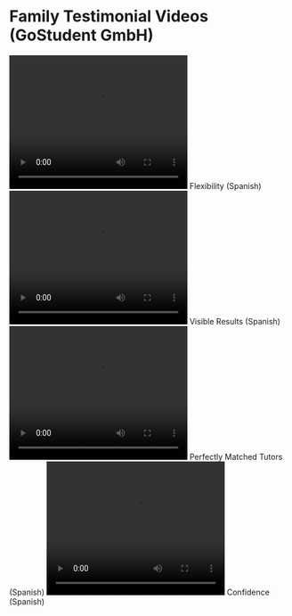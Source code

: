 # Family Testimonial Videos (GoStudent GmbH)

<video width="320" height="240" controls loop=" ">
<source src="https://github.com/liam-clowes/gs_ft/raw/main/assets/ESP_Perf_GS_FB_Video_withsub_CTA_music_Testimonials_9x16_Flexibility_.mp4">
</video> Flexibility (Spanish)

<video width="320" height="240" controls loop=" ">
<source src="https://github.com/liam-clowes/gs_ft/raw/main/assets/ESP_Perf_GS_FB_Video_withsub_music_CTA_Testimonials_9x16_Visible%20Results__2.mp4">
</video> Visible Results (Spanish)

<video width="320" height="240" controls loop=" ">
<source src="https://github.com/liam-clowes/gs_ft/raw/main/assets/ESP_Perf_GS_FB_Video_withsub_music_EndFrame_Testimonials_9x16_Matched_1.mp4">
</video> Perfectly Matched Tutors (Spanish)

<video width="320" height="240" controls loop=" ">
<source src="https://github.com/liam-clowes/gs_ft/raw/main/assets/ESP_Perf_GS_FB_Video_withsub_nomusic_Testimonials_9x16_Confidence__1.mp4">
</video> Confidence (Spanish)
